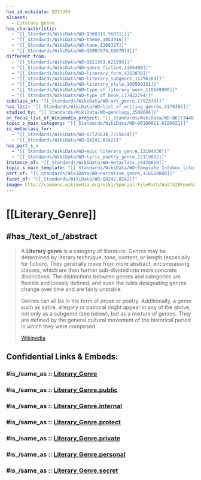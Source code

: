 ```yaml
---
has_id_wikidata: Q223393
aliases:
  - Literary genre
has_characteristic:
  - "[[_Standards/WikiData/WD~Q560311,560311]]"
  - "[[_Standards/WikiData/WD~theme,1053916]]"
  - "[[_Standards/WikiData/WD~tone,1366327]]"
  - "[[_Standards/WikiData/WD~Q6907074,6907074]]"
different_from:
  - "[[_Standards/WikiData/WD~Q621993,621993]]"
  - "[[_Standards/WikiData/WD~genre_fiction,1194480]]"
  - "[[_Standards/WikiData/WD~literary_form,4263830]]"
  - "[[_Standards/WikiData/WD~literary_subgenre,11796169]]"
  - "[[_Standards/WikiData/WD~literary_style,109598321]]"
  - "[[_Standards/WikiData/WD~type_of_literary_work,110169000]]"
  - "[[_Standards/WikiData/WD~type_of_book,117422294]]"
subclass_of: "[[_Standards/WikiData/WD~art_genre,1792379]]"
has_list: "[[_Standards/WikiData/WD~list_of_writing_genres,3178383]]"
studied_by: "[[_Standards/WikiData/WD~genology,3508604]]"
on_focus_list_of_Wikimedia_project: "[[_Standards/WikiData/WD~Q6173448,6173448]]"
topic_s_main_category: "[[_Standards/WikiData/WD~Q6180621,6180621]]"
is_metaclass_for:
  - "[[_Standards/WikiData/WD~Q7725634,7725634]]"
  - "[[_Standards/WikiData/WD~Q8242,8242]]"
has_part_s_:
  - "[[_Standards/WikiData/WD~epic_literary_genre,12104030]]"
  - "[[_Standards/WikiData/WD~lyric_poetry_genre,12119802]]"
instance_of: "[[_Standards/WikiData/WD~metaclass,19478619]]"
topic_s_main_template: "[[_Standards/WikiData/WD~Template_Infobox_literary_genre,20375880]]"
part_of: "[[_Standards/WikiData/WD~narrative_genre,116518880]]"
facet_of: "[[_Standards/WikiData/WD~Q8242,8242]]"
image: http://commons.wikimedia.org/wiki/Special:FilePath/Wall%20Poem%20Webcam%20Quarantaine.jpg
---
```


# [[Literary_Genre]] 


## #has_/text_of_/abstract 

> A **Literary genre** is a category of literature. Genres may be determined by literary technique, tone, content, or length (especially for fiction). They generally move from more abstract, encompassing classes, which are then further sub-divided into more concrete distinctions. The distinctions between genres and categories are flexible and loosely defined, and even the rules designating genres change over time and are fairly unstable.
>
> Genres can all be in the form of prose or poetry. Additionally, a genre such as satire, allegory or pastoral might appear in any of the above, not only as a subgenre (see below), but as a mixture of genres. They are defined by the general cultural movement of the historical period in which they were composed.
>
> [Wikipedia](https://en.wikipedia.org/wiki/Literary%20genre) 


## Confidential Links & Embeds: 

### #is_/same_as :: [Literary_Genre](/_Standards/Society/Communication/Art/Literature/Literary_Genre.md) 

### #is_/same_as :: [Literary_Genre.public](/_public/Society/Communication/Art/Literature/Literary_Genre.public.md) 

### #is_/same_as :: [Literary_Genre.internal](/_internal/Society/Communication/Art/Literature/Literary_Genre.internal.md) 

### #is_/same_as :: [Literary_Genre.protect](/_protect/Society/Communication/Art/Literature/Literary_Genre.protect.md) 

### #is_/same_as :: [Literary_Genre.private](/_private/Society/Communication/Art/Literature/Literary_Genre.private.md) 

### #is_/same_as :: [Literary_Genre.personal](/_personal/Society/Communication/Art/Literature/Literary_Genre.personal.md) 

### #is_/same_as :: [Literary_Genre.secret](/_secret/Society/Communication/Art/Literature/Literary_Genre.secret.md)

